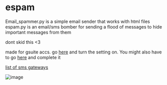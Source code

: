 # espam
Email_spammer.py is a simple email sender that works with html files
espam.py is an email/sms bomber for sending a flood of messages to hide important messages from them

dont skid this <3

made for gsuite accs. go [here](https://www.google.com/settings/security/lesssecureapps) and turn the setting on. You might also have to go [here](https://accounts.google.com/DisplayUnlockCaptcha) and complete it

[list of sms gateways](https://en.wikipedia.org/wiki/SMS_gateway)


![image](https://user-images.githubusercontent.com/65371714/208268545-70a0a0f1-65c8-4739-93c2-203c9c51e294.png)
